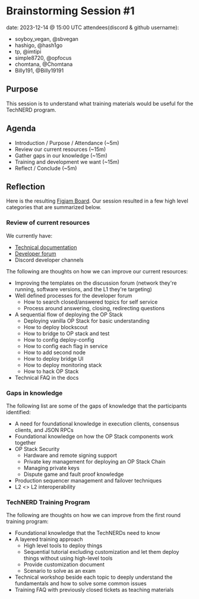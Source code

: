 # Brainstorming Session #1

date: 2023-12-14 @ 15:00 UTC
attendees(discord & github username):
- soyboy_vegan, @sbvegan
- hashigo, @hash1go
- tp, @imtipi
- simple8720, @opfocus
- chomtana, @Chomtana
- Billy191, @Billy19191

## Purpose

This session is to understand what training materials would be useful for the TechNERD program.

## Agenda

- Introduction / Purpose / Attendance (~5m)
- Review our current resources (~15m)
- Gather gaps in our knowledge (~15m)
- Training and development we want (~15m)
- Reflect / Conclude (~5m)

## Reflection

Here is the resulting [Figjam Board](./TechNERD%20Brainstorming%20Session%201.png). Our session resulted in a few high level categories that are summarized below.

### Review of current resources

We currently have: 

- [Technical documentation](docs.optimism.io)
- [Developer forum](https://github.com/ethereum-optimism/developers/discussions)
- Discord developer channels

The following are thoughts on how we can improve our current resources:

- Improving the templates on the discussion forum (network they're running, software versions, and the L1 they're targeting)
- Well defined processes for the developer forum
  - How to search closed/answered topics for self service
  - Process around answering, closing, redirecting questions
- A sequential flow of deploying the OP Stack
  - Deploying vanilla OP Stack for basic understanding
  - How to deploy blockscout
  - How to bridge to OP stack and test
  - How to config deploy-config
  - How to config each flag in service
  - How to add second node
  - How to deploy bridge UI
  - How to deploy monitoring stack
  - How to hack OP Stack
- Technical FAQ in the docs

### Gaps in knowledge

The following list are some of the gaps of knowledge that the participants identified:

- A need for foundational knowledge in execution clients, consensus clients, and JSON RPCs
- Foundational knowledge on how the OP Stack components work together
- OP Stack Security
  - Hardware and remote signing support
  - Private key management for deploying an OP Stack Chain
  - Managing private keys
  - Dispute game and fault proof knowledge
- Production sequencer management and failover techniques
- L2 <> L2 interoperability

### TechNERD Training Program

The following are thoughts on how we can improve from the first round training program:

- Foundational knowledge that the TechNERDs need to know
- A layered training approach
  - High level tools to deploy things
  - Sequential tutorial excluding customization and let them deploy things without using high-level tools
  - Provide customization document
  - Scenario to solve as an exam
 - Technical workshop beside each topic to deeply understand the fundamentals and how to solve some common issues
 - Training FAQ with previously closed tickets as teaching materials
